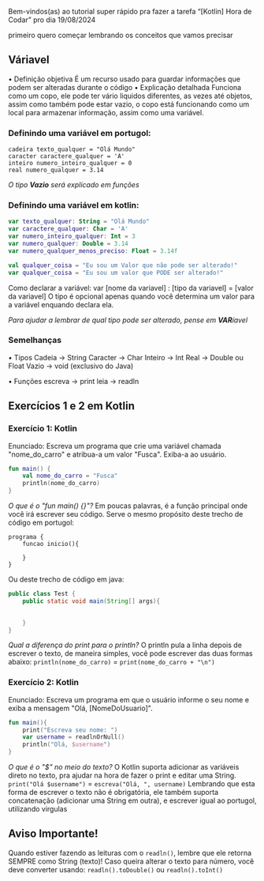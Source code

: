 Bem-vindos(as) ao tutorial super rápido pra fazer a tarefa “[Kotlin] Hora de Codar” pro dia 19/08/2024

primeiro quero começar lembrando os conceitos que vamos precisar


## Váriavel
• Definição objetiva
   É um recurso usado para guardar informações que podem ser alteradas durante o código
• Explicação detalhada
   Funciona como um copo, ele pode ter vário liquidos diferentes, as vezes até objetos, assim como também pode estar vazio, o copo está funcionando como um local para armazenar informação, assim como uma variável.

### Definindo uma variável em portugol:
```portugol
cadeira texto_qualquer = "Olá Mundo"
caracter caractere_qualquer = 'A'
inteiro numero_inteiro_qualquer = 0 
real numero_qualquer = 3.14
```
*O tipo **Vazio** será explicado em funções*

### Definindo uma variável em kotlin:
```kotlin
var texto_qualquer: String = "Olá Mundo"
var caractere_qualquer: Char = 'A'
var numero_inteiro_qualquer: Int = 3
var numero_qualquer: Double = 3.14
var numero_qualquer_menos_preciso: Float = 3.14f

val qualquer_coisa = "Eu sou um Valor que não pode ser alterado!"
var qualquer_coisa = "Eu sou um valor que PODE ser alterado!"
```
Como declarar a variável: 
var [nome da variavel] : [tipo da variavel] = [valor da variavel]
O tipo é opcional apenas quando você determina um valor para a variável enquando declara ela.

*Para ajudar a lembrar de qual tipo pode ser alterado, pense em **VAR**íavel*

### Semelhanças
• Tipos
Cadeia → String
Caracter → Char
Inteiro → Int
Real → Double ou Float
Vazio → void (exclusivo do Java)

• Funções
escreva → print
leia → readln

## Exercícios 1 e 2 em Kotlin
### Exercício 1: Kotlin
Enunciado: Escreva um programa que crie uma variável chamada "nome_do_carro" e atribua-a um valor "Fusca". Exiba-a ao usuário.
```kotlin
fun main() {
    val nome_do_carro = "Fusca"
    println(nome_do_carro)
}
```
*O que é o "fun main() {}"?*
Em poucas palavras, é a função principal onde você irá escrever seu código. Serve o mesmo propósito deste trecho de código em portugol:
```portugol
programa {
    funcao inicio(){

    }
}
```
Ou deste trecho de código em java:
```java
public class Test {
	public static void main(String[] args){

			
	}
}
```

*Qual a diferença do print para o println?*
O println pula a linha depois de escrever o texto, de maneira simples, você pode escrever das duas formas abaixo:
`println(nome_do_carro)` = `print(nome_do_carro + "\n")`

### Exercício 2: Kotlin
Enunciado: Escreva um programa em que o usuário informe o seu nome e exiba a mensagem "Olá, [NomeDoUsuario]".
```kotlin
fun main(){
    print("Escreva seu nome: ")
    var username = readlnOrNull()
    println("Olá, $username")
}
```
*O que é o "$" no meio do texto?*
O Kotlin suporta adicionar as variáveis direto no texto, pra ajudar na hora de fazer o print e editar uma String.
`print("Olá $username")` = `escreva("Olá, ", username)`
Lembrando que esta forma de escrever o texto não é obrigatória, ele também suporta concatenação (adicionar uma String em outra), e escrever igual ao portugol, utilizando virgulas

## Aviso Importante!
Quando estiver fazendo as leituras com o `readln()`, lembre que ele retorna SEMPRE como String (texto)! Caso queira alterar o texto para número, você deve converter usando: `readln().toDouble()` ou `readln().toInt()`
